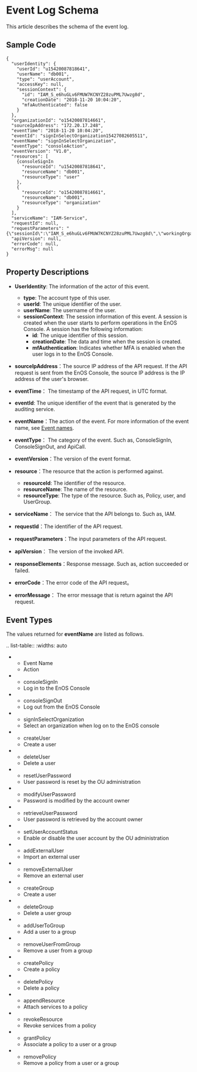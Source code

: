 # Event Log Schema

This article describes the schema of the event log.


## Sample Code

```
{
  "userIdentity": {
    "userId": "u15420087818641",
    "userName": "db001",
    "type": "userAccount",
    "accessKey": null,
    "sessionContext": {
      "id": "IAM_S_e6huGLv6FMUW7KCNYZ28zuPML7Uwzg8d",
      "creationDate": "2018-11-20 10:04:20",
      "mfaAuthenticated": false
    }
  },
  "organizationId": "o15420087814661",
  "sourceIpAddress": "172.20.17.248",
  "eventTime": "2018-11-20 10:04:20",
  "eventId": "signInSelectOrganization15427082605511",
  "eventName": "signInSelectOrganization",
  "eventType": "consoleAction",
  "eventVersion": "V1.0",
  "resources": [
    {consoleSignIn
      "resourceId": "u15420087818641",
      "resourceName": "db001",
      "resourceType": "user"
    },
    {
      "resourceId": "o15420087814661",
      "resourceName": "db001",
      "resourceType": "organization"
    }
  ],
  "serviceName": "IAM-Service",
  "requestId": null,
  "requestParameters": "{\"sessionId\":\"IAM_S_e6huGLv6FMUW7KCNYZ28zuPML7Uwzg8d\",\"workingOrganizationId\":\"o15420087814661\",\"organizationId\":\"o15420087814661\"}",
  "apiVersion": null,
  "errorCode": null,
  "errorMsg": null
}
```

## Property Descriptions

- **UserIdentity**: The information of the actor of this event.
  + **type**: The account type of this user. <!--Currently only has account type _userAccount_.-->
  + **userId**: The unique identifier of the user.
  + **userName**: The username of the user.
  + **sessionContext**: The session information of this event. A session is created when the user starts to perform operations in the EnOS Console. A session has the following information:
    - **id**: The unique identifier of this session.
    - **creationDate**: The data and time when the session is created.
    - **mfAuthentication**: Indicates whether MFA is enabled when the user logs in to the EnOS Console.
- **sourceIpAddress**：The source IP address of the API request. If the API request is sent from the EnOS Console, the source IP address is the IP address of the user's browser.
- **eventTime**： The timestamp of the API request, in UTC format.
- **eventId**: The unique identifier of the event that is generated by the auditing service.  
- **eventName**：The action of the event. For more information of the event name, see [Event names](#event_types).
- **eventType**： The category of the event. Such as, ConsoleSignIn, ConsoleSignOut, and ApiCall.
- **eventVersion**：The version of the event format.
- **resource**：The resource that the action is performed against.
  + **resourceId**:  The identifier of the resource.  
  + **resourceName**: The name of the resource.
  + **resourceType**: The type of the resource. Such as, Policy, user, and UserGroup.

- **serviceName**： The service that the API belongs to. Such as, IAM.
- **requestId**：The identifier of the API request.
- **requestParameters**：The input parameters of the API request.
- **apiVersion**： The version of the invoked API.
- **responseElements**：Response message. Such as, action succeeded or failed.
- **errorCode**：The error code of the API request。
- **errorMessage**： The error message that is return against the API request.

## Event Types

The values returned for **eventName** are listed as follows.

.. list-table::
   :widths: auto

   * - Event Name
     - Action
   * - consoleSignIn
     - Log in to the EnOS Console
   * - consoleSignOut
     - Log out from the EnOS Console
   * - signInSelectOrganization
     - Select an organization when log on to the EnOS console
   * - createUser
     - Create a user
   * - deleteUser
     - Delete a user
   * - resetUserPassword
     - User password is reset by the OU administration
   * - modifyUserPassword
     - Password is modified by the account owner
   * - retrieveUserPassword
     - User password is retrieved by the account owner
   * - setUserAccountStatus
     - Enable or disable the user account by the OU administration
   * - addExternalUser
     - Import an external user
   * - removeExternalUser
     - Remove an external user
   * - createGroup
     - Create a user
   * - deleteGroup
     - Delete a user group
   * - addUserToGroup
     - Add a user to a group
   * - removeUserFromGroup
     - Remove a user from a group
   * - createPolicy
     - Create a policy
   * - deletePolicy
     - Delete a policy
   * - appendResource
     - Attach services to a policy
   * - revokeResource
     - Revoke services from a policy
   * - grantPolicy
     - Associate a policy to a user or a group
   * - removePolicy
     - Remove a policy from a user or a group

<!--end-->
